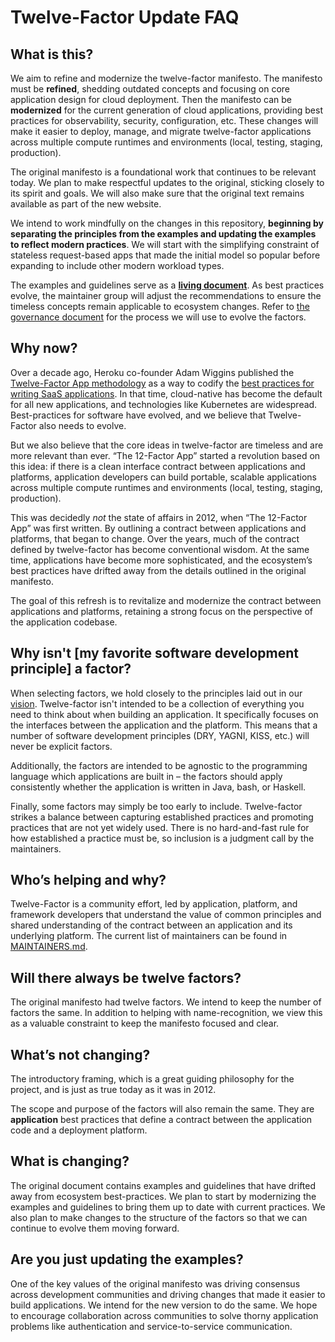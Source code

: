 # Twelve-Factor Update FAQ

## What is this?

We aim to refine and modernize the twelve-factor manifesto. The manifesto must
be **refined**, shedding outdated concepts and focusing on core application
design for cloud deployment. Then the manifesto can be **modernized** for the
current generation of cloud applications, providing best practices for
observability, security, configuration, etc. These changes will make it easier
to deploy, manage, and migrate twelve-factor applications across multiple
compute runtimes and environments (local, testing, staging, production).

The original manifesto is a foundational work that continues to be relevant
today. We plan to make respectful updates to the original, sticking closely to
its spirit and goals. We will also make sure that the original text remains
available as part of the new website.

We intend to work mindfully on the changes in this repository, **beginning by
separating the principles from the examples and updating the examples to
reflect modern practices**. We will start with the simplifying constraint of
stateless request-based apps that made the initial model so popular before
expanding to include other modern workload types.

The examples and guidelines serve as a [**living
document**](https://whatwg.org/faq#living-standard). As best practices evolve,
the maintainer group will adjust the recommendations to ensure the timeless
concepts remain applicable to ecosystem changes. Refer to [the governance
document](GOVERNANCE.md#change-management-process) for the process we will use
to evolve the factors.

## Why now?

Over a decade ago, Heroku co-founder Adam Wiggins published the [Twelve-Factor
App methodology](https://blog.heroku.com/twelve-factor-apps) as a way to codify
the [best practices for writing SaaS
applications](https://en.wikipedia.org/wiki/Twelve-Factor_App_methodology). In
that time, cloud-native has become the default for all new applications, and
technologies like Kubernetes are widespread. Best-practices for software have
evolved, and we believe that Twelve-Factor also needs to evolve.

But we also believe that the core ideas in twelve-factor are timeless and are
more relevant than ever. “The 12-Factor App” started a revolution based on this
idea: if there is a clean interface contract between applications and
platforms, application developers can build portable, scalable applications
across multiple compute runtimes and environments (local, testing, staging,
production).

This was decidedly *not* the state of affairs in 2012, when “The 12-Factor App”
was first written. By outlining a contract between applications and platforms,
that began to change. Over the years, much of the contract defined by
twelve-factor has become conventional wisdom. At the same time, applications
have become more sophisticated, and the ecosystem’s best practices have drifted
away from the details outlined in the original manifesto.

The goal of this refresh is to revitalize and modernize the contract between
applications and platforms, retaining a strong focus on the perspective of the
application codebase.

## Why isn't \[my favorite software development principle\] a factor?

When selecting factors, we hold closely to the principles laid out in our
[vision](VISON.md). Twelve-factor isn't intended to be a collection of
everything you need to think about when building an application. It
specifically focuses on the interfaces between the application and the
platform. This means that a number of software development principles (DRY,
YAGNI, KISS, etc.) will never be explicit factors.

Additionally, the factors are intended to be agnostic to the programming
language which applications are built in – the factors should apply
consistently whether the application is written in Java, bash, or Haskell.

Finally, some factors may simply be too early to include. Twelve-factor strikes
a balance between capturing established practices and promoting practices that
are not yet widely used. There is no hard-and-fast rule for how established a
practice must be, so inclusion is a judgment call by the maintainers.

## Who’s helping and why?

Twelve-Factor is a community effort, led by application, platform, and
framework developers that understand the value of common principles and shared
understanding of the contract between an application and its underlying
platform. The current list of maintainers can be found in
[MAINTAINERS.md](MAINTAINERS.md).

## Will there always be twelve factors?

The original manifesto had twelve factors. We intend to keep the number of
factors the same. In addition to helping with name-recognition, we view this as
a valuable constraint to keep the manifesto focused and clear.

## What’s not changing?

The introductory framing, which is a great guiding philosophy for the project,
and is just as true today as it was in 2012.

The scope and purpose of the factors will also remain the same. They are
**application** best practices that define a contract between the application
code and a deployment platform.

## What is changing?

The original document contains examples and guidelines that have drifted away
from ecosystem best-practices. We plan to start by modernizing the examples and
guidelines to bring them up to date with current practices. We also plan to
make changes to the structure of the factors so that we can continue to evolve
them moving forward.

## Are you just updating the examples?

One of the key values of the original manifesto was driving consensus across
development communities and driving changes that made it easier to build
applications. We intend for the new version to do the same. We hope to
encourage collaboration across communities to solve thorny application problems
like authentication and service-to-service communication.
